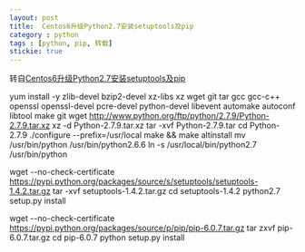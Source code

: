 ```yaml
---
layout: post
title: 	Centos6升级Python2.7安装setuptools及pip
category : python
tags : [python, pip, 转载]
stickie: true
---
```


转自[Centos6升级Python2.7安装setuptools及pip](http://blog.csdn.net/future_ins/article/details/53198717)

yum install -y zlib-devel bzip2-devel xz-libs xz wget git tar gcc gcc-c++ openssl openssl-devel pcre-devel python-devel libevent automake autoconf libtool make git
wget http://www.python.org/ftp/python/2.7.9/Python-2.7.9.tar.xz
xz -d Python-2.7.9.tar.xz
tar -xvf Python-2.7.9.tar
cd Python-2.7.9
./configure --prefix=/usr/local
make && make altinstall
mv /usr/bin/python /usr/bin/python2.6.6
ln -s /usr/local/bin/python2.7 /usr/bin/python

wget --no-check-certificate https://pypi.python.org/packages/source/s/setuptools/setuptools-1.4.2.tar.gz
tar -xvf setuptools-1.4.2.tar.gz
cd setuptools-1.4.2
python2.7 setup.py install

wget --no-check-certificate https://pypi.python.org/packages/source/p/pip/pip-6.0.7.tar.gz
tar zxvf pip-6.0.7.tar.gz
cd pip-6.0.7
python setup.py install
